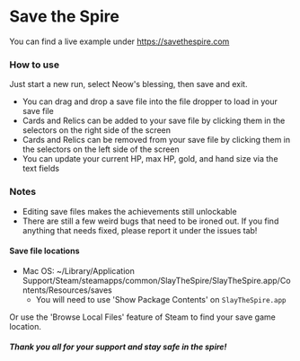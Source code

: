 # Save the Spire

You can find a live example under https://savethespire.com

### How to use

Just start a new run, select Neow's blessing, then save and exit.

- You can drag and drop a save file into the file dropper to load in your save file
- Cards and Relics can be added to your save file by clicking them in the selectors on the right side of the screen
- Cards and Relics can be removed from your save file by clicking them in the selectors on the left side of the screen
- You can update your current HP, max HP, gold, and hand size via the text fields

### Notes

* Editing save files makes the achievements still unlockable
* There are still a few weird bugs that need to be ironed out. If you find anything that needs fixed, please report it under the issues tab!

#### Save file locations

* Mac OS: ~/Library/Application Support/Steam/steamapps/common/SlayTheSpire/SlayTheSpire.app/Contents/Resources/saves
  * You will need to use 'Show Package Contents' on `SlayTheSpire.app`

Or use the 'Browse Local Files' feature of Steam to find your save game location.

##### Thank you all for your support and stay safe in the spire!
